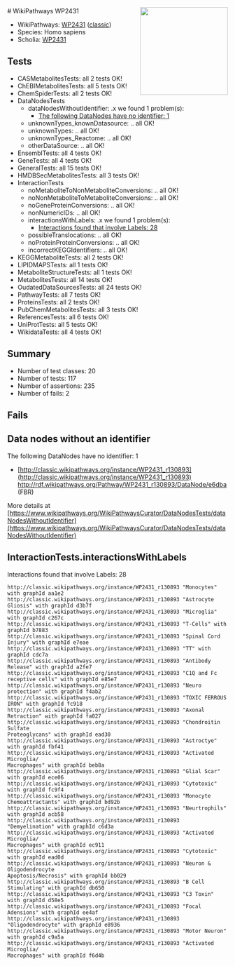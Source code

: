 <img style="float: right; width: 200px" src="https://upload.wikimedia.org/wikipedia/commons/thumb/8/83/Wplogo_with_text_500.png/640px-Wplogo_with_text_500.png" />
# WikiPathways WP2431

* WikiPathways: [WP2431](https://wikipathways.org/pathways/WP2431) ([classic](https://classic.wikipathways.org/instance/WP2431))
* Species: Homo sapiens
* Scholia: [WP2431](https://scholia.toolforge.org/wikipathways/WP2431)
## Tests
* CASMetabolitesTests: all 2 tests OK!
* ChEBIMetabolitesTests: all 5 tests OK!
* ChemSpiderTests: all 2 tests OK!
* DataNodesTests
    * dataNodesWithoutIdentifier: .x we found 1 problem(s):
        * [The following DataNodes have no identifier: 1](#d2d32fa0)
    * unknownTypes_knownDatasource: .. all OK!
    * unknownTypes: .. all OK!
    * unknownTypes_Reactome: .. all OK!
    * otherDataSource: .. all OK!
* EnsemblTests: all 4 tests OK!
* GeneTests: all 4 tests OK!
* GeneralTests: all 15 tests OK!
* HMDBSecMetabolitesTests: all 3 tests OK!
* InteractionTests
    * noMetaboliteToNonMetaboliteConversions: .. all OK!
    * noNonMetaboliteToMetaboliteConversions: .. all OK!
    * noGeneProteinConversions: .. all OK!
    * nonNumericIDs: .. all OK!
    * interactionsWithLabels: .x we found 1 problem(s):
        * [Interactions found that involve Labels: 28](#fe97a8df)
    * possibleTranslocations: .. all OK!
    * noProteinProteinConversions: .. all OK!
    * incorrectKEGGIdentifiers: .. all OK!
* KEGGMetaboliteTests: all 2 tests OK!
* LIPIDMAPSTests: all 1 tests OK!
* MetaboliteStructureTests: all 1 tests OK!
* MetabolitesTests: all 14 tests OK!
* OudatedDataSourcesTests: all 24 tests OK!
* PathwayTests: all 7 tests OK!
* ProteinsTests: all 2 tests OK!
* PubChemMetabolitesTests: all 3 tests OK!
* ReferencesTests: all 6 tests OK!
* UniProtTests: all 5 tests OK!
* WikidataTests: all 4 tests OK!


## Summary

* Number of test classes: 20
* Number of tests: 117
* Number of assertions: 235
* Number of fails: 2

## Fails

<a name="d2d32fa0" />

## Data nodes without an identifier

The following DataNodes have no identifier: 1

* [http://classic.wikipathways.org/instance/WP2431_r130893](http://classic.wikipathways.org/instance/WP2431_r130893) http://rdf.wikipathways.org/Pathway/WP2431_r130893/DataNode/e6dba (FBR)


More details at [https://www.wikipathways.org/WikiPathwaysCurator/DataNodesTests/dataNodesWithoutIdentifier](https://www.wikipathways.org/WikiPathwaysCurator/DataNodesTests/dataNodesWithoutIdentifier)

<a name="fe97a8df" />

## InteractionTests.interactionsWithLabels

Interactions found that involve Labels: 28
```
http://classic.wikipathways.org/instance/WP2431_r130893 "Monocytes" with graphId aa1e2
http://classic.wikipathways.org/instance/WP2431_r130893 "Astrocyte Gliosis" with graphId d3b7f
http://classic.wikipathways.org/instance/WP2431_r130893 "Microglia" with graphId c267c
http://classic.wikipathways.org/instance/WP2431_r130893 "T-Cells" with graphId b7883
http://classic.wikipathways.org/instance/WP2431_r130893 "Spinal Cord 
Injury" with graphId e7eae
http://classic.wikipathways.org/instance/WP2431_r130893 "TT" with graphId cdc7a
http://classic.wikipathways.org/instance/WP2431_r130893 "Antibody Release" with graphId a2fe7
http://classic.wikipathways.org/instance/WP2431_r130893 "C1Q and Fc receptive cells" with graphId e85e7
http://classic.wikipathways.org/instance/WP2431_r130893 "Neuro protection" with graphId f4ab2
http://classic.wikipathways.org/instance/WP2431_r130893 "TOXIC FERROUS
IRON" with graphId fc918
http://classic.wikipathways.org/instance/WP2431_r130893 "Axonal Retraction" with graphId fa027
http://classic.wikipathways.org/instance/WP2431_r130893 "Chondroitin Sulfate 
Proteoglycans" with graphId ead30
http://classic.wikipathways.org/instance/WP2431_r130893 "Astroctye" with graphId fbf41
http://classic.wikipathways.org/instance/WP2431_r130893 "Activated Microglia/
Macrophages" with graphId beb8a
http://classic.wikipathways.org/instance/WP2431_r130893 "Glial Scar" with graphId ece06
http://classic.wikipathways.org/instance/WP2431_r130893 "Cytotoxic" with graphId fc9f4
http://classic.wikipathways.org/instance/WP2431_r130893 "Monocyte Chemoattractants" with graphId bd92b
http://classic.wikipathways.org/instance/WP2431_r130893 "Neurtrophils" with graphId acb58
http://classic.wikipathways.org/instance/WP2431_r130893 "Demyelination" with graphId c6d3a
http://classic.wikipathways.org/instance/WP2431_r130893 "Activated Microglia/
Macrophages" with graphId ec911
http://classic.wikipathways.org/instance/WP2431_r130893 "Cytotoxic" with graphId ead0d
http://classic.wikipathways.org/instance/WP2431_r130893 "Neuron & 
Oligodendrocyte
Apoptosis/Necrosis" with graphId bb029
http://classic.wikipathways.org/instance/WP2431_r130893 "B Cell Stimulating" with graphId db650
http://classic.wikipathways.org/instance/WP2431_r130893 "C3 Toxin" with graphId d58e5
http://classic.wikipathways.org/instance/WP2431_r130893 "Focal Adensions" with graphId ee4af
http://classic.wikipathways.org/instance/WP2431_r130893 "Oligodendrocyte" with graphId e8936
http://classic.wikipathways.org/instance/WP2431_r130893 "Motor Neuron" with graphId c9a5a
http://classic.wikipathways.org/instance/WP2431_r130893 "Activated Microglia/
Macrophages" with graphId f6d4b
```

